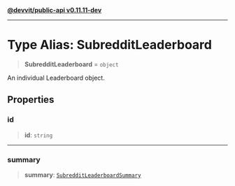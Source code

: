 [**@devvit/public-api v0.11.11-dev**](../../README.md)

---

# Type Alias: SubredditLeaderboard

> **SubredditLeaderboard** = `object`

An individual Leaderboard object.

## Properties

<a id="id"></a>

### id

> **id**: `string`

---

<a id="summary"></a>

### summary

> **summary**: [`SubredditLeaderboardSummary`](SubredditLeaderboardSummary.md)
